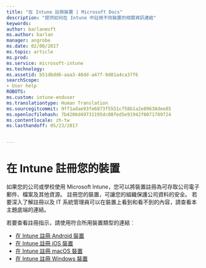 ```yaml
---
title: "在 Intune 註冊裝置 | Microsoft Docs"
description: "提供如何在 Intune 中註冊不同裝置的相關資訊連結"
keywords: 
author: barlanmsft
ms.author: barlan
manager: angrobe
ms.date: 02/08/2017
ms.topic: article
ms.prod: 
ms.service: microsoft-intune
ms.technology: 
ms.assetid: b51dbdd6-aaa3-48dd-a47f-9d01a4ca37f6
searchScope:
- User help
ROBOTS: 
ms.custom: intune-enduser
ms.translationtype: Human Translation
ms.sourcegitcommit: 9ff1adae93fe6873f5551cf58b1a2e89638dee85
ms.openlocfilehash: 7b4206d49731195dc08fed5e91942f6071789724
ms.contentlocale: zh-tw
ms.lasthandoff: 05/23/2017


---
```


# <a name="enroll-your-device-in-intune"></a>在 Intune 註冊您的裝置

如果您的公司或學校使用 Microsoft Intune，您可以將裝置註冊為可存取公司電子郵件、檔案及其他資源。 註冊您的裝置，可讓您的組織保護公司資料的安全。 若要深入了解註冊以及 IT 系統管理員可以在裝置上看到和看不到的內容，請查看本主題底端的連結。

若要查看註冊指示，請使用符合所用裝置類型的連結︰

- [在 Intune 註冊 Android 裝置](enroll-your-device-in-Intune-android.md)
- [在 Intune 註冊 iOS 裝置](enroll-your-device-in-intune-ios.md)
- [在 Intune 註冊 macOS 裝置](enroll-your-device-in-intune-macos.md)
- [在 Intune 註冊 Windows 裝置](enroll-your-device-in-intune-windows.md)

